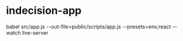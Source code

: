 # indecision-app
babel src/app.js --out-file=public/scripts/app.js --presets=env,react --watch
live-server